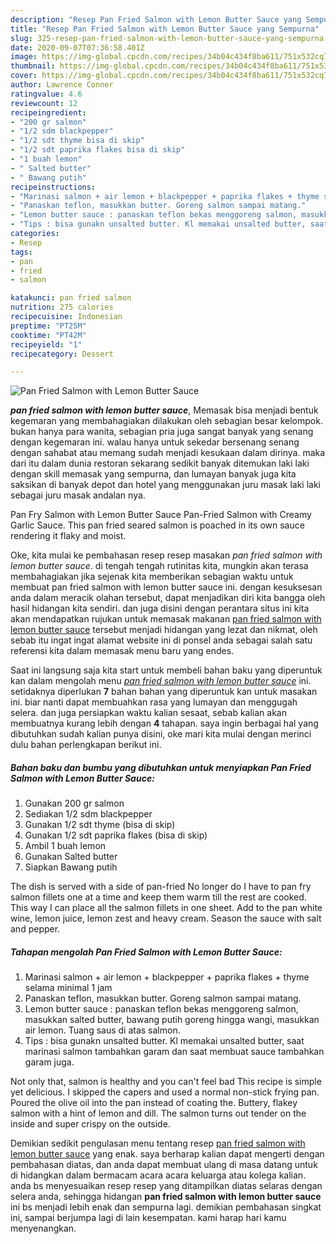 ```yaml
---
description: "Resep Pan Fried Salmon with Lemon Butter Sauce yang Sempurna"
title: "Resep Pan Fried Salmon with Lemon Butter Sauce yang Sempurna"
slug: 325-resep-pan-fried-salmon-with-lemon-butter-sauce-yang-sempurna
date: 2020-09-07T07:36:58.401Z
image: https://img-global.cpcdn.com/recipes/34b04c434f8ba611/751x532cq70/pan-fried-salmon-with-lemon-butter-sauce-foto-resep-utama.jpg
thumbnail: https://img-global.cpcdn.com/recipes/34b04c434f8ba611/751x532cq70/pan-fried-salmon-with-lemon-butter-sauce-foto-resep-utama.jpg
cover: https://img-global.cpcdn.com/recipes/34b04c434f8ba611/751x532cq70/pan-fried-salmon-with-lemon-butter-sauce-foto-resep-utama.jpg
author: Lawrence Conner
ratingvalue: 4.6
reviewcount: 12
recipeingredient:
- "200 gr salmon"
- "1/2 sdm blackpepper"
- "1/2 sdt thyme bisa di skip"
- "1/2 sdt paprika flakes bisa di skip"
- "1 buah lemon"
- " Salted butter"
- " Bawang putih"
recipeinstructions:
- "Marinasi salmon + air lemon + blackpepper + paprika flakes + thyme selama minimal 1 jam"
- "Panaskan teflon, masukkan butter. Goreng salmon sampai matang."
- "Lemon butter sauce : panaskan teflon bekas menggoreng salmon, masukkan salted butter, bawang putih goreng hingga wangi, masukkan air lemon. Tuang saus di atas salmon."
- "Tips : bisa gunakn unsalted butter. Kl memakai unsalted butter, saat marinasi salmon tambahkan garam dan saat membuat sauce tambahkan garam juga."
categories:
- Resep
tags:
- pan
- fried
- salmon

katakunci: pan fried salmon 
nutrition: 275 calories
recipecuisine: Indonesian
preptime: "PT25M"
cooktime: "PT42M"
recipeyield: "1"
recipecategory: Dessert

---
```



![Pan Fried Salmon with Lemon Butter Sauce](https://img-global.cpcdn.com/recipes/34b04c434f8ba611/751x532cq70/pan-fried-salmon-with-lemon-butter-sauce-foto-resep-utama.jpg)

<b><i>pan fried salmon with lemon butter sauce</i></b>, Memasak bisa menjadi bentuk kegemaran yang membahagiakan dilakukan oleh sebagian besar kelompok. bukan hanya para wanita, sebagian pria juga sangat banyak yang senang dengan kegemaran ini. walau hanya untuk sekedar bersenang senang dengan sahabat atau memang sudah menjadi kesukaan dalam dirinya. maka dari itu dalam dunia restoran sekarang sedikit banyak ditemukan laki laki dengan skill memasak yang sempurna, dan lumayan banyak juga kita saksikan di banyak depot dan hotel yang menggunakan juru masak laki laki sebagai juru masak andalan nya.

Pan Fry Salmon with Lemon Butter Sauce Pan-Fried Salmon with Creamy Garlic Sauce. This pan fried seared salmon is poached in its own sauce rendering it flaky and moist.

Oke, kita mulai ke pembahasan resep resep masakan <i>pan fried salmon with lemon butter sauce</i>. di tengah tengah rutinitas kita, mungkin akan terasa membahagiakan jika sejenak kita memberikan sebagian waktu untuk membuat pan fried salmon with lemon butter sauce ini. dengan kesuksesan anda dalam meracik olahan tersebut, dapat menjadikan diri kita bangga oleh hasil hidangan kita sendiri. dan juga disini dengan perantara situs ini kita akan mendapatkan rujukan untuk memasak makanan <u>pan fried salmon with lemon butter sauce</u> tersebut menjadi hidangan yang lezat dan nikmat, oleh sebab itu ingat ingat alamat website ini di ponsel anda sebagai salah satu referensi kita dalam memasak menu baru yang endes.


Saat ini langsung saja kita start untuk membeli bahan baku yang diperuntuk kan dalam mengolah menu <u><i>pan fried salmon with lemon butter sauce</i></u> ini. setidaknya diperlukan <b>7</b> bahan bahan yang diperuntuk kan untuk masakan ini. biar nanti dapat membuahkan rasa yang lumayan dan menggugah selera. dan juga persiapkan waktu kalian sesaat, sebab kalian akan membuatnya kurang lebih dengan <b>4</b> tahapan. saya ingin berbagai hal yang dibutuhkan sudah kalian punya disini, oke mari kita mulai dengan merinci dulu bahan perlengkapan berikut ini.

<!--inarticleads1-->

##### Bahan baku dan bumbu yang dibutuhkan untuk menyiapkan Pan Fried Salmon with Lemon Butter Sauce:

1. Gunakan 200 gr salmon
1. Sediakan 1/2 sdm blackpepper
1. Gunakan 1/2 sdt thyme (bisa di skip)
1. Gunakan 1/2 sdt paprika flakes (bisa di skip)
1. Ambil 1 buah lemon
1. Gunakan  Salted butter
1. Siapkan  Bawang putih


The dish is served with a side of pan-fried No longer do I have to pan fry salmon fillets one at a time and keep them warm till the rest are cooked. This way I can place all the salmon fillets in one sheet. Add to the pan white wine, lemon juice, lemon zest and heavy cream. Season the sauce with salt and pepper. 

<!--inarticleads2-->

##### Tahapan mengolah Pan Fried Salmon with Lemon Butter Sauce:

1. Marinasi salmon + air lemon + blackpepper + paprika flakes + thyme selama minimal 1 jam
1. Panaskan teflon, masukkan butter. Goreng salmon sampai matang.
1. Lemon butter sauce : panaskan teflon bekas menggoreng salmon, masukkan salted butter, bawang putih goreng hingga wangi, masukkan air lemon. Tuang saus di atas salmon.
1. Tips : bisa gunakn unsalted butter. Kl memakai unsalted butter, saat marinasi salmon tambahkan garam dan saat membuat sauce tambahkan garam juga.


Not only that, salmon is healthy and you can&#39;t feel bad This recipe is simple yet delicious. I skipped the capers and used a normal non-stick frying pan. Poured the olive oil into the pan instead of coating the. Buttery, flakey salmon with a hint of lemon and dill. The salmon turns out tender on the inside and super crispy on the outside. 

Demikian sedikit pengulasan menu tentang resep <u>pan fried salmon with lemon butter sauce</u> yang enak. saya berharap kalian dapat mengerti dengan pembahasan diatas, dan anda dapat membuat ulang di masa datang untuk di hidangkan dalam bermacam acara acara keluarga atau kolega kalian. anda bs menyesuaikan resep resep yang ditampilkan diatas selaras dengan selera anda, sehingga hidangan <b>pan fried salmon with lemon butter sauce</b> ini bs menjadi lebih enak dan sempurna lagi. demikian pembahasan singkat ini, sampai berjumpa lagi di lain kesempatan. kami harap hari kamu menyenangkan.
